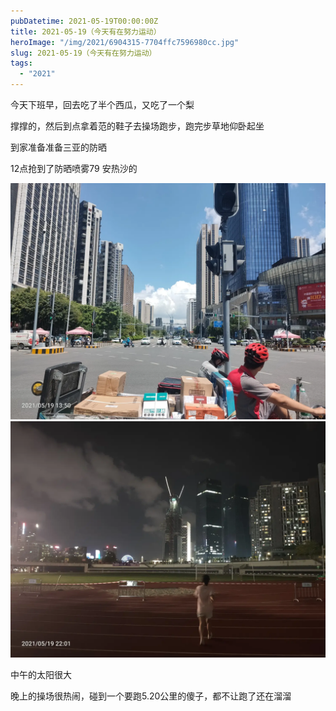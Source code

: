 ```yaml
---
pubDatetime: 2021-05-19T00:00:00Z
title: 2021-05-19（今天有在努力运动）
heroImage: "/img/2021/6904315-7704ffc7596980cc.jpg"
slug: 2021-05-19（今天有在努力运动）
tags:
  - "2021"
---
```


今天下班早，回去吃了半个西瓜，又吃了一个梨

撑撑的，然后到点拿着范的鞋子去操场跑步，跑完步草地仰卧起坐

到家准备准备三亚的防晒

12点抢到了防晒喷雾79 安热沙的

![](../../../../public/img/2021/6904315-7704ffc7596980cc.jpg)
![](../../../../public/img/2021/6904315-7ac975e53b3770c1.jpg)

中午的太阳很大

晚上的操场很热闹，碰到一个要跑5.20公里的傻子，都不让跑了还在溜溜
